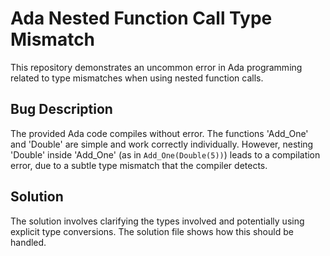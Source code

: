 # Ada Nested Function Call Type Mismatch

This repository demonstrates an uncommon error in Ada programming related to type mismatches when using nested function calls.

## Bug Description

The provided Ada code compiles without error. The functions 'Add_One' and 'Double' are simple and work correctly individually. However, nesting 'Double' inside 'Add_One' (as in `Add_One(Double(5))`) leads to a compilation error, due to a subtle type mismatch that the compiler detects. 

## Solution

The solution involves clarifying the types involved and potentially using explicit type conversions. The solution file shows how this should be handled.